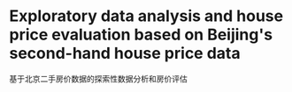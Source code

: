 # Exploratory data analysis and house price evaluation based on Beijing's second-hand house price data
基于北京二手房价数据的探索性数据分析和房价评估
